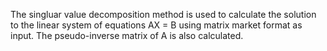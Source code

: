 The singluar value decomposition method is used to calculate the solution to the linear system of equations 
 AX = B using matrix market format as input. The pseudo-inverse matrix of A is also calculated.
